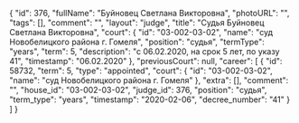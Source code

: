 {
    "id": 376,
    "fullName": "Буйновец Светлана Викторовна",
    "photoURL": "",
    "tags": [],
    "comment": "",
    "layout": "judge",
    "title": "Судья Буйновец Светлана Викторовна",
    "court": {
        "id": "03-002-03-02",
        "name": "суд Новобелицкого района г. Гомеля",
        "position": "судья",
        "termType": "years",
        "term": 5,
        "description": "c 06.02.2020, на срок 5 лет, по указу 41",
        "timestamp": "06.02.2020"
    },
    "previousCourt": null,
    "career": [
        {
            "id": 58732,
            "term": 5,
            "type": "appointed",
            "court": {
                "id": "03-002-03-02",
                "name": "суд Новобелицкого района г. Гомеля"
            },
            "extra": [],
            "comment": "",
            "house_id": "03-002-03-02",
            "judge_id": 376,
            "position": "судья",
            "term_type": "years",
            "timestamp": "2020-02-06",
            "decree_number": "41"
        }
    ]
}